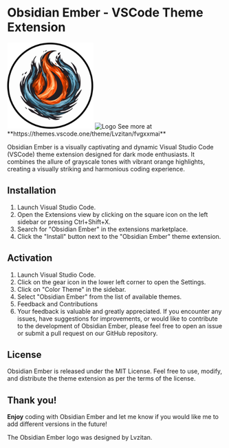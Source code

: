 # Obsidian Ember - VSCode Theme Extension

<img src="./assets/obsidian-ember-logo.png" alt="Logo" width="200" height="200" />

<img src="https://cdn.discordapp.com/attachments/742040698404208641/1120720704271306833/image.png" alt="Logo" width="300" height="200" style="object-fit: cover"/>
See more at **https://themes.vscode.one/theme/Lvzitan/fvgxxmai**

Obsidian Ember is a visually captivating and dynamic Visual Studio Code (VSCode) theme extension designed for dark mode enthusiasts. It combines the allure of grayscale tones with vibrant orange highlights, creating a visually striking and harmonious coding experience.

## Installation

1. Launch Visual Studio Code.
2. Open the Extensions view by clicking on the square icon on the left sidebar or pressing Ctrl+Shift+X.
3. Search for "Obsidian Ember" in the extensions marketplace.
4. Click the "Install" button next to the "Obsidian Ember" theme extension.

## Activation

1. Launch Visual Studio Code.
2. Click on the gear icon in the lower left corner to open the Settings.
3. Click on "Color Theme" in the sidebar.
4. Select "Obsidian Ember" from the list of available themes.
5. Feedback and Contributions
6. Your feedback is valuable and greatly appreciated. If you encounter any issues, have suggestions for improvements, or would like to contribute to the development of Obsidian Ember, please feel free to open an issue or submit a pull request on our GitHub repository.

## License

Obsidian Ember is released under the MIT License. Feel free to use, modify, and distribute the theme extension as per the terms of the license.

## Thank you!

**Enjoy** coding with Obsidian Ember and let me know if you would like me to add different versions in the future!

The Obsidian Ember logo was designed by Lvzitan.
